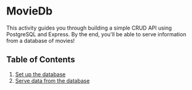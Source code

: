 # MovieDb

This activity guides you through building a simple CRUD API using PostgreSQL and Express.
By the end, you'll be able to serve information from a database of movies!

## Table of Contents

1. [Set up the database](/docs/01-database.md)
2. [Serve data from the database](/docs/02-server.md)
